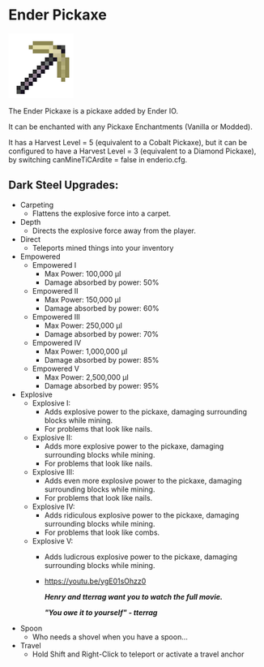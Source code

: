 # Ender Pickaxe
![](renders/end_steel_pickaxe.png)

The Ender Pickaxe is a pickaxe added by Ender IO.

It can be enchanted with any Pickaxe Enchantments (Vanilla or Modded).

It has a Harvest Level = 5 (equivalent to a Cobalt Pickaxe), but it can be configured to have a Harvest Level = 3 (equivalent to a Diamond Pickaxe), by switching canMineTiCArdite = false in enderio.cfg.

## Dark Steel Upgrades:

* Carpeting
  - Flattens the explosive force into a carpet.
* Depth
  - Directs the explosive force away from the player.
* Direct 
  - Teleports mined things into your inventory
* Empowered
  - Empowered I
    * Max Power: 100,000 µI
    * Damage absorbed by power: 50%
  - Empowered II
    * Max Power: 150,000 µI
    * Damage absorbed by power: 60%
  - Empowered III
    * Max Power: 250,000 µI
    * Damage absorbed by power: 70%
  - Empowered IV
    * Max Power: 1,000,000 µI
    * Damage absorbed by power: 85%
  - Empowered V
    * Max Power: 2,500,000 µI
    * Damage absorbed by power: 95%
* Explosive
  - Explosive I:
    * Adds explosive power to the pickaxe, damaging surrounding blocks while mining.
    * For problems that look like nails.
  - Explosive II:
    * Adds more explosive power to the pickaxe, damaging surrounding blocks while mining.
    * For problems that look like nails.
  - Explosive III:
    * Adds even more explosive power to the pickaxe, damaging surrounding blocks while mining.
    * For problems that look like nails.
  - Explosive IV:
    * Adds ridiculous explosive power to the pickaxe, damaging surrounding blocks while mining.
    * For problems that look like combs.
  - Explosive V:
    * Adds ludicrous explosive power to the pickaxe, damaging surrounding blocks while mining.
    * https://youtu.be/ygE01sOhzz0
    
      ***Henry and tterrag want you to watch the full movie.***
      
      ***"You owe it to yourself" - tterrag***
* Spoon
  - Who needs a shovel when you have a spoon...
* Travel
  - Hold Shift and Right-Click to teleport or activate a travel anchor

